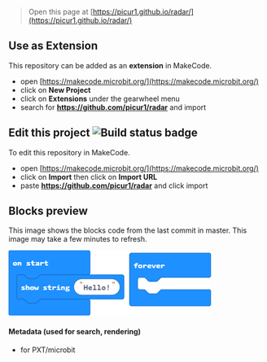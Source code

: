 
> Open this page at [https://picur1.github.io/radar/](https://picur1.github.io/radar/)

## Use as Extension

This repository can be added as an **extension** in MakeCode.

* open [https://makecode.microbit.org/](https://makecode.microbit.org/)
* click on **New Project**
* click on **Extensions** under the gearwheel menu
* search for **https://github.com/picur1/radar** and import

## Edit this project ![Build status badge](https://github.com/picur1/radar/workflows/MakeCode/badge.svg)

To edit this repository in MakeCode.

* open [https://makecode.microbit.org/](https://makecode.microbit.org/)
* click on **Import** then click on **Import URL**
* paste **https://github.com/picur1/radar** and click import

## Blocks preview

This image shows the blocks code from the last commit in master.
This image may take a few minutes to refresh.

![A rendered view of the blocks](https://github.com/picur1/radar/raw/master/.github/makecode/blocks.png)

#### Metadata (used for search, rendering)

* for PXT/microbit
<script src="https://makecode.com/gh-pages-embed.js"></script><script>makeCodeRender("{{ site.makecode.home_url }}", "{{ site.github.owner_name }}/{{ site.github.repository_name }}");</script>
